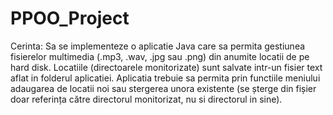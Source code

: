 # PPOO_Project
Cerinta: Sa se implementeze o aplicatie Java care sa permita gestiunea fisierelor multimedia (.mp3, .wav, .jpg sau .png) din anumite locatii de pe hard disk. Locatiile (directoarele monitorizate) sunt salvate intr-un fisier text aflat in folderul aplicatiei. Aplicatia trebuie sa permita prin functiile meniului adaugarea de locatii noi sau stergerea unora existente (se șterge din fișier doar referința către directorul monitorizat, nu si directorul in sine).
